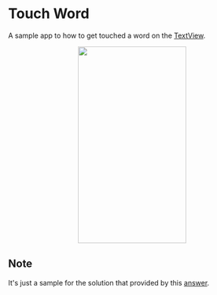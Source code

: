 # Touch Word
A sample app to how to get touched a word on the [TextView](https://developer.android.com/reference/android/widget/TextView).

<p align="center">
  <img src="./art/p1.png" height="400" width="220"/>
</p>

## Note
It's just a sample for the solution that provided by this [answer](https://stackoverflow.com/a/8617672/5255963).